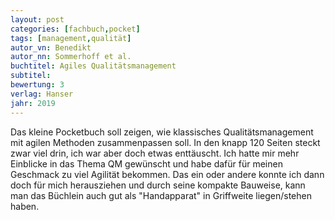 ```yaml
---
layout: post
categories: [fachbuch,pocket]
tags: [management,qualität]
autor_vn: Benedikt
autor_nn: Sommerhoff et al.
buchtitel: Agiles Qualitätsmanagement
subtitel:
bewertung: 3
verlag: Hanser
jahr: 2019
---
```


Das kleine Pocketbuch soll zeigen, wie klassisches Qualitätsmanagement mit agilen Methoden zusammenpassen soll. In den knapp 120 Seiten steckt zwar viel drin, ich war aber doch etwas enttäuscht. Ich hatte mir mehr Einblicke  in das Thema QM gewünscht und habe dafür für meinen Geschmack zu viel Agilität bekommen. Das ein oder andere konnte ich dann doch für mich herausziehen und durch seine kompakte Bauweise, kann man das Büchlein auch gut als "Handapparat" in Griffweite liegen/stehen haben.
